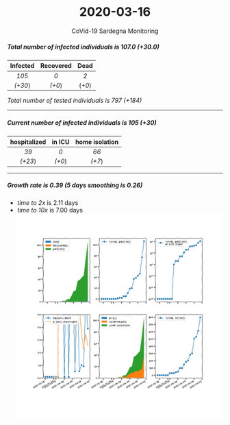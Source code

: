 <div align='center'>

# 2020-03-16
CoVid-19 Sardegna Monitoring
</div>

##### Total number of infected individuals is 107.0 (+30.0)
Infected | Recovered | Dead
:---: | :---: | :---:
*105* | *0* | *2*
*(+30*) | *(+0*) | (*+0*)

*Total number of tested individuals is 797 (+184)*
***
##### Current number of infected individuals is 105 (+30)
hospitalized | in ICU | home isolation
:---: | :---: | :---:
*39* |*0* |*66*
*(+23*) |*(+0*) |*(+7*)
***
##### Growth rate is 0.39 (5 days smoothing is 0.26)
- *time to 2x* is 2.11 days
- *time to 10x* is 7.00 days
![stats][stats]

[stats]: stats_Sardegna.png
